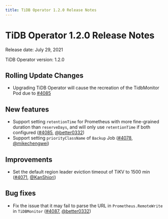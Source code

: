 ```yaml
---
title: TiDB Operator 1.2.0 Release Notes
---
```


# TiDB Operator 1.2.0 Release Notes

Release date: July 29, 2021

TiDB Operator version: 1.2.0

## Rolling Update Changes

- Upgrading TiDB Operator will cause the recreation of the TidbMonitor Pod due to [#4085](https://github.com/pingcap/tidb-operator/pull/4085)

## New features

- Support setting `retentionTime` for Prometheus with more fine-grained duration than `reserveDays`, and will only use `retentionTime` if both configured ([#4085](https://github.com/pingcap/tidb-operator/pull/4085), [@better0332](https://github.com/better0332))
- Support setting `priorityClassName` of `Backup` Job ([#4078](https://github.com/pingcap/tidb-operator/pull/4078), [@mikechengwei](https://github.com/mikechengwei))

## Improvements

- Set the default region leader eviction timeout of TiKV to 1500 min ([#4071](https://github.com/pingcap/tidb-operator/pull/4071), [@KanShiori](https://github.com/KanShiori))

## Bug fixes

- Fix the issue that it may fail to parse the URL in `Prometheus.RemoteWrite` in `TiDBMonitor` ([#4087](https://github.com/pingcap/tidb-operator/pull/4087), [@better0332](https://github.com/better0332))
